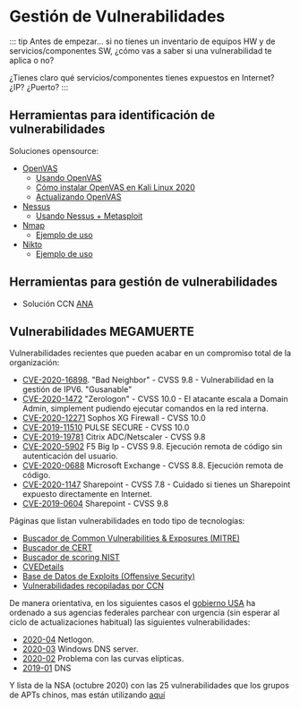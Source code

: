 # Gestión de Vulnerabilidades

<!--[[TOC]]-->

<!-- ## Vulnerabilidades -->
::: tip
Antes de empezar... si no tienes un inventario de equipos HW y de servicios/componentes SW, ¿cómo vas a saber si una vulnerabilidad te aplica o no?

¿Tienes claro qué servicios/componentes tienes expuestos en Internet? ¿IP? ¿Puerto?
:::

## Herramientas para identificación de vulnerabilidades
Soluciones opensource:
- [OpenVAS](https://www.openvas.org/)
    - [Usando OpenVAS](http://www.reydes.com/d/?q=Escaneo_de_Vulnerabilidades_Externo_utilizando_OpenVAS)
    - [Cómo instalar OpenVAS en Kali Linux 2020](https://www.solvetic.com/tutoriales/article/8278-como-instalar-openvas-en-kali-linux/)
    - [Actualizando OpenVAS](http://kinomakino.blogspot.com/2020/11/openvas-i-hate-you-and-i-love-you.html)
- [Nessus](https://en.wikipedia.org/wiki/Nessus_(software)) 
    - [Usando Nessus + Metasploit](https://blog.isecauditors.com/2019/12/como-combinar-nessus-con-metasploit.html)
- [Nmap](https://nmap.org/)
    - [Ejemplo de uso](https://www.redeszone.net/seguridad-informatica/nmap/)
- [Nikto](https://cirt.net/Nikto2)
    - [Ejemplo de uso](http://www.reydes.com/d/?q=Escanear_un_Servidor_Web_utilizando_Nikto)

## Herramientas para gestión de vulnerabilidades
- Solución CCN [ANA](https://www.ccn-cert.cni.es/soluciones-seguridad/ana.html) 


## Vulnerabilidades MEGAMUERTE
Vulnerabilidades recientes que pueden acabar en un compromiso total de la organización:
- [CVE-2020-16898](https://www.ccn-cert.cni.es/seguridad-al-dia/avisos-ccn-cert/10594-ccn-cert-av-72-20-vulnerabilidad-en-bad-neighbor.html). "Bad Neighbor" - CVSS 9.8 - Vulnerabilidad en la gestión de IPV6. "Gusanable"
- [CVE-2020-1472](https://portal.msrc.microsoft.com/en-US/security-guidance/advisory/CVE-2020-1472) "Zerologon" - CVSS 10.0 - El atacante escala a Domain Admin, simplement pudiendo ejecutar comandos en la red interna. 
- [CVE-2020-12271](https://es-la.tenable.com/blog/cve-2020-12271-zero-day-sql-injection-vulnerability-in-sophos-xg-firewall-exploited-in-the-wild) Sophos XG Firewall - CVSS 10.0
- [CVE-2019-11510](https://kb.pulsesecure.net/articles/Pulse_Security_Advisories/SA44101/) PULSE SECURE - CVSS 10.0
- [CVE-2019-19781](https://support.citrix.com/article/CTX267027) Citrix ADC/Netscaler - CVSS 9.8
- [CVE-2020-5902](https://www.f5.com/services/support/big-ip-vulnerability-cve-2020-5902) F5 Big Ip - CVSS 9.8. Ejecución remota de código sin autenticación del usuario.
- [CVE-2020-0688](https://portal.msrc.microsoft.com/en-US/security-guidance/advisory/CVE-2020-0688) Microsoft Exchange - CVSS 8.8.  Ejecución remota de código.
- [CVE-2020-1147](https://portal.msrc.microsoft.com/en-US/security-guidance/advisory/CVE-2020-1147) Sharepoint - CVSS 7.8 - Cuidado si tienes un Sharepoint expuesto directamente en Internet.
- [CVE-2019-0604](https://portal.msrc.microsoft.com/en-US/security-guidance/advisory/CVE-2019-0604) Sharepoint - CVSS 9.8

Páginas que listan vulnerabilidades en todo tipo de tecnologías:
- [Buscador de Common Vulnerabilities & Exposures (MITRE)](https://cve.mitre.org/cve/)
- [Buscador de CERT](https://www.kb.cert.org/vuls/)
- [Buscador de scoring NIST](https://nvd.nist.gov/vuln/search)
- [CVEDetails](https://www.cvedetails.com/)
- [Base de Datos de Exploits (Offensive Security)](https://www.exploit-db.com/)
- [Vulnerabilidades recopiladas por CCN](https://www.ccn-cert.cni.es/seguridad-al-dia/vulnerabilidades.html)

De manera orientativa, en los siguientes casos el [gobierno USA](https://cyber.dhs.gov/directives/) ha ordenado a sus agencias federales parchear con urgencia (sin esperar al ciclo de actualizaciones habitual) las siguientes vulnerabilidades:
- [2020-04](https://cyber.dhs.gov/ed/20-04/) Netlogon.
- [2020-03](https://cyber.dhs.gov/ed/20-03/) Windows DNS server.
- [2020-02](https://cyber.dhs.gov/ed/20-02/) Problema con las curvas elípticas.
- [2019-01](https://cyber.dhs.gov/ed/19-01/) DNS

Y lista de la NSA (octubre 2020) con las 25 vulnerabilidades que los grupos de APTs chinos, mas están utilizando [aquí](https://www.zdnet.com/article/nsa-publishes-list-of-top-25-vulnerabilities-currently-targeted-by-chinese-hackers/)
